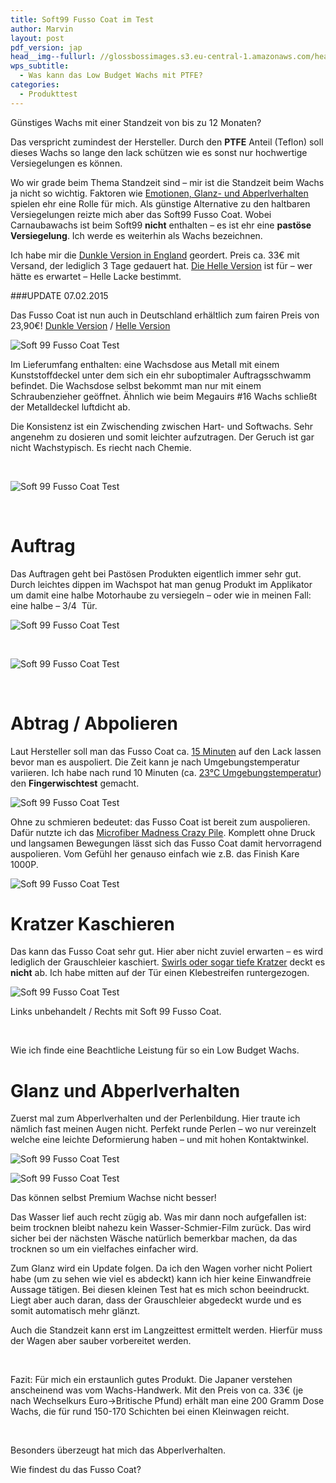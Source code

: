 ```yaml
---
title: Soft99 Fusso Coat im Test
author: Marvin
layout: post
pdf_version: jap
head__img--fullurl: //glossbossimages.s3.eu-central-1.amazonaws.com/headerimg/fussocoat.jpg
wps_subtitle:
  - Was kann das Low Budget Wachs mit PTFE?
categories:
  - Produkttest
---
```

Günstiges Wachs mit einer Standzeit von bis zu 12 Monaten?

Das verspricht zumindest der Hersteller. Durch den **PTFE** Anteil (Teflon) soll dieses Wachs so lange den lack schützen wie es sonst nur hochwertige Versiegelungen es können.



Wo wir grade beim Thema Standzeit sind &#8211; mir ist die Standzeit beim Wachs ja nicht so wichtig. Faktoren wie <a title="Drei Gründe für ein Carnaubawachs" href="http://glossboss.de/allgemein/drei-gruende-fuer-ein-carnaubawachs/" target="_blank">Emotionen, Glanz- und Abperlverhalten</a> spielen ehr eine Rolle für mich. Als günstige Alternative zu den haltbaren Versiegelungen reizte mich aber das Soft99 Fusso Coat. Wobei Carnaubawachs ist beim Soft99 **nicht** enthalten &#8211; es ist ehr eine **pastöse Versiegelung**. Ich werde es weiterhin als Wachs bezeichnen.

Ich habe mir die <a title="Soft99 Fusso Coat" href="http://nipponshine.com/shop/body-sealant/879/" target="_blank">Dunkle Version in England</a> geordert. Preis ca. 33€ mit Versand, der lediglich 3 Tage gedauert hat. <a href="http://nipponshine.com/shop/body-sealant/fusso-coat-light/" target="_blank">Die Helle Version</a> ist für &#8211; wer hätte es erwartet &#8211; Helle Lacke bestimmt.

###UPDATE 07.02.2015

Das Fusso Coat ist nun auch in Deutschland erhältlich zum fairen Preis von 23,90€!
[Dunkle Version](http://www.autopflege24.net/ap24shop/soft99-fusso-coat-12m-wax-dark.html) / [Helle Version](http://www.autopflege24.net/ap24shop/soft99-fusso-coat-12m-wax-light.html)

![Soft 99 Fusso Coat Test](//s3.eu-central-1.amazonaws.com/glossbossimages/local/fussocoat/P1020101.jpg)

Im Lieferumfang enthalten: eine Wachsdose aus Metall mit einem Kunststoffdeckel unter dem sich ein ehr suboptimaler Auftragsschwamm befindet. Die Wachsdose selbst bekommt man nur mit einem Schraubenzieher geöffnet. Ähnlich wie beim Megauirs #16 Wachs schließt der Metalldeckel luftdicht ab.

Die Konsistenz ist ein Zwischending zwischen Hart- und Softwachs. Sehr angenehm zu dosieren und somit leichter aufzutragen. Der Geruch ist gar nicht Wachstypisch. Es riecht nach Chemie.

&nbsp;

![Soft 99 Fusso Coat Test](//s3.eu-central-1.amazonaws.com/glossbossimages/local/fussocoat/P1020103.jpg)

&nbsp;

# Auftrag

Das Auftragen geht bei Pastösen Produkten eigentlich immer sehr gut. Durch leichtes dippen im Wachspot hat man genug Produkt im Applikator um damit eine halbe Motorhaube zu versiegeln &#8211; oder wie in meinen Fall: eine halbe &#8211; 3/4  Tür.

![Soft 99 Fusso Coat Test](//s3.eu-central-1.amazonaws.com/glossbossimages/local/fussocoat/P1020105.jpg)

&nbsp;

![Soft 99 Fusso Coat Test](//s3.eu-central-1.amazonaws.com/glossbossimages/local/fussocoat/P1020107.jpg)

&nbsp;

# Abtrag / Abpolieren

Laut Hersteller soll man das Fusso Coat ca. <span style="text-decoration: underline;">15 Minuten</span> auf den Lack lassen bevor man es auspoliert. Die Zeit kann je nach Umgebungstemperatur variieren. Ich habe nach rund 10 Minuten (ca. <span style="text-decoration: underline;">23°C Umgebungstemperatur</span>) den **Fingerwischtest** gemacht.

![Soft 99 Fusso Coat Test](//s3.eu-central-1.amazonaws.com/glossbossimages/local/fussocoat/P1020109.jpg)

Ohne zu schmieren bedeutet: das Fusso Coat ist bereit zum auspolieren. Dafür nutzte ich das <a title="Im Test: 4 Microfiber Madness Tücher" href="http://glossboss.de/produkttest/im-test-4-microfiber-madness-tuecher/" target="_blank">Microfiber Madness Crazy Pile</a>. Komplett ohne Druck und langsamen Bewegungen lässt sich das Fusso Coat damit hervorragend auspolieren. Vom Gefühl her genauso einfach wie z.B. das Finish Kare 1000P.

![Soft 99 Fusso Coat Test](//s3.eu-central-1.amazonaws.com/glossbossimages/local/fussocoat/P1020110.jpg)


# Kratzer Kaschieren

Das kann das Fusso Coat sehr gut. Hier aber nicht zuviel erwarten &#8211; es wird lediglich der Grauschleier kaschiert. <a title="Es gibt 3 Arten von Kratzern" href="http://glossboss.de/allgemein/es-gibt-3-arten-von-kratzern-im-lack/" target="_blank">Swirls oder sogar tiefe Kratzer</a> deckt es **nicht** ab. Ich habe mitten auf der Tür einen Klebestreifen runtergezogen.

![Soft 99 Fusso Coat Test](//s3.eu-central-1.amazonaws.com/glossbossimages/local/fussocoat/P1020111.jpg)

Links unbehandelt / Rechts mit Soft 99 Fusso Coat.

&nbsp;


Wie ich finde eine Beachtliche Leistung für so ein Low Budget Wachs.
 

# Glanz und Abperlverhalten

Zuerst mal zum Abperlverhalten und der Perlenbildung. Hier traute ich nämlich fast meinen Augen nicht. Perfekt runde Perlen &#8211; wo nur vereinzelt welche eine leichte Deformierung haben &#8211; und mit hohen Kontaktwinkel.

![Soft 99 Fusso Coat Test](//s3.eu-central-1.amazonaws.com/glossbossimages/local/fussocoat/P1020120.jpg)

![Soft 99 Fusso Coat Test](//s3.eu-central-1.amazonaws.com/glossbossimages/local/fussocoat/P1020124.jpg)

Das können selbst Premium Wachse nicht besser!

Das Wasser lief auch recht zügig ab. Was mir dann noch aufgefallen ist: beim trocknen bleibt nahezu kein Wasser-Schmier-Film zurück. Das wird sicher bei der nächsten Wäsche natürlich bemerkbar machen, da das trocknen so um ein vielfaches einfacher wird.

Zum Glanz wird ein Update folgen. Da ich den Wagen vorher nicht Poliert habe (um zu sehen wie viel es abdeckt) kann ich hier keine Einwandfreie Aussage tätigen. Bei diesen kleinen Test hat es mich schon beeindruckt. Liegt aber auch daran, dass der Grauschleier abgedeckt wurde und es somit automatisch mehr glänzt.

Auch die Standzeit kann erst im Langzeittest ermittelt werden. Hierfür muss der Wagen aber sauber vorbereitet werden.

&nbsp;

Fazit: Für mich ein erstaunlich gutes Produkt. Die Japaner verstehen anscheinend was vom Wachs-Handwerk. Mit den Preis von ca. 33€ (je nach Wechselkurs Euro->Britische Pfund) erhält man eine 200 Gramm Dose Wachs, die für rund 150-170 Schichten bei einen Kleinwagen reicht.

&nbsp;

Besonders überzeugt hat mich das Abperlverhalten.

Wie findest du das Fusso Coat?
